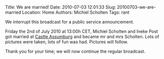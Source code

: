 Title: We are married!
Date: 2010-07-03 12:01:33
Slug: 20100703-we-are-married
Location: Home
Authors: Michiel Scholten
Tags: rant

<p>We interrupt this broadcast for a public service announcement.</p>

<p>Friday the 2nd of July 2010 at 13:00h CET, Michiel Scholten and Ineke Post got married at <a href="http://nl.wikipedia.org/wiki/Slot_Assumburg">Castle Assumburg</a> and became mr and mrs Scholten. Lots of pictures were taken, lots of fun was had. Pictures will follow.</p>

<p>Thank you for your time; we will now continue the regular broadcast.</p>